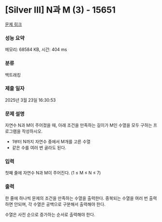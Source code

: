 # [Silver III] N과 M (3) - 15651 

[문제 링크](https://www.acmicpc.net/problem/15651) 

### 성능 요약

메모리: 68584 KB, 시간: 404 ms

### 분류

백트래킹

### 제출 일자

2025년 3월 23일 16:30:53

### 문제 설명

<p>자연수 N과 M이 주어졌을 때, 아래 조건을 만족하는 길이가 M인 수열을 모두 구하는 프로그램을 작성하시오.</p>

<ul>
	<li>1부터 N까지 자연수 중에서 M개를 고른 수열</li>
	<li>같은 수를 여러 번 골라도 된다.</li>
</ul>

### 입력 

 <p>첫째 줄에 자연수 N과 M이 주어진다. (1 ≤ M ≤ N ≤ 7)</p>

### 출력 

 <p>한 줄에 하나씩 문제의 조건을 만족하는 수열을 출력한다. 중복되는 수열을 여러 번 출력하면 안되며, 각 수열은 공백으로 구분해서 출력해야 한다.</p>

<p>수열은 사전 순으로 증가하는 순서로 출력해야 한다.</p>

